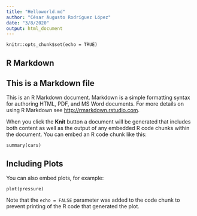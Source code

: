 ```yaml
---
title: "Helloworld.md"
author: "César Augusto Rodríguez López"
date: "3/8/2020"
output: html_document
---
```


```{r setup, include=FALSE}
knitr::opts_chunk$set(echo = TRUE)
```

## R Markdown

## This is a Markdown file

This is an R Markdown document. Markdown is a simple formatting syntax for authoring HTML, PDF, and MS Word documents. For more details on using R Markdown see <http://rmarkdown.rstudio.com>.

When you click the **Knit** button a document will be generated that includes both content as well as the output of any embedded R code chunks within the document. You can embed an R code chunk like this:

```{r cars}
summary(cars)
```

## Including Plots

You can also embed plots, for example:

```{r pressure, echo=FALSE}
plot(pressure)
```

Note that the `echo = FALSE` parameter was added to the code chunk to prevent printing of the R code that generated the plot.
